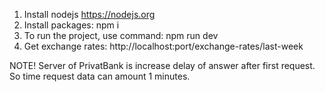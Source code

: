 1. Install nodejs https://nodejs.org
2. Install packages: npm i
3. To run the project, use command: npm run dev
4. Get exchange rates: http://localhost:port/exchange-rates/last-week

NOTE!
Server of PrivatBank is increase delay of answer after first request.
So time request data can amount 1 minutes.
